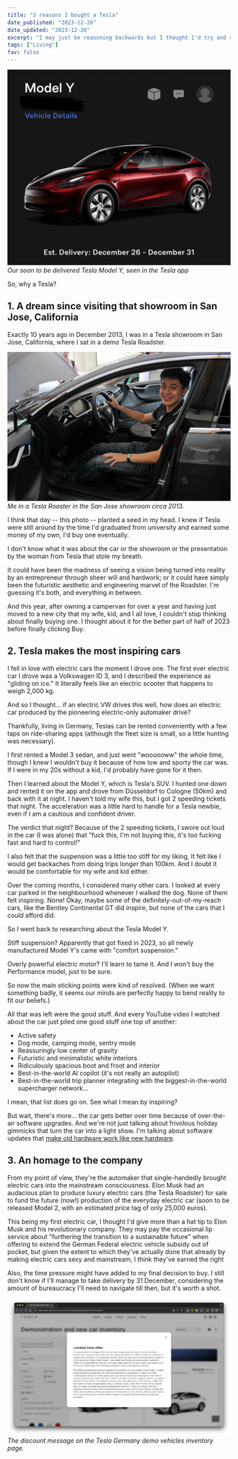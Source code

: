 ```yaml
---
title: "3 reasons I bought a Tesla"
date_published: "2023-12-26"
date_updated: "2023-12-26"
excerpt: "I may just be reasoning backwards but I thought I'd try and rationalise the purchase anyway"
tags: ["Living"]
fav: false
---
```


![screenshot of Tesla app showing red Tesla Model Y with delivery dates stated 26 to 31 December](images/telsa-model-y-in-app.jpg)
_Our soon to be delivered Tesla Model Y, seen in the Tesla app_

So, why a Tesla?

## 1. A dream since visiting that showroom in San Jose, California

Exactly 10 years ago in December 2013, I was in a Tesla showroom in San Jose, California, where I sat in a demo Tesla Roadster.

![me in a Tesla Roadster circa 2013](images/tesla-roadster-san-jose.jpeg)
_Me in a Tesla Roaster in the San Jose showroom circa 2013._

I think that day -- this photo -- planted a seed in my head. I knew if Tesla were still around by the time I'd graduated from university and earned some money of my own, I'd buy one eventually.

I don't know what it was about the car or the showroom or the presentation by the woman from Tesla that stole my breath.

It could have been the madness of seeing a vision being turned into reality by an entrepreneur through sheer will and hardwork; or it could have simply been the futuristic aesthetic and engineering marvel of the Roadster. I'm guessing it's both, and everything in between.

And this year, after owning a campervan for over a year and having just moved to a new city that my wife, kid, and I all love, I couldn't stop thinking about finally buying one. I thought about it for the better part of half of 2023 before finally clicking Buy.

## 2. Tesla makes the most inspiring cars

I fell in love with electric cars the moment I drove one. The first ever electric car I drove was a Volkswagen ID 3, and I described the experience as "gliding on ice." It literally feels like an electric scooter that happens to weigh 2,000 kg.

And so I thought... if an electric VW drives _this_ well, how does an electric car produced by the pioneering electric-only automaker drive?

Thankfully, living in Germany, Teslas can be rented conveniently with a few taps on ride-sharing apps (although the fleet size is small, so a little hunting was necessary).

I first rented a Model 3 sedan, and just went "woooooww" the whole time, though I knew I wouldn't buy it because of how low and sporty the car was. If I were in my 20s without a kid, I'd probably have gone for it then.

Then I learned about the Model Y, which is Tesla's SUV. I hunted one down and rented it on the app and drove from Düsseldorf to Cologne (50km) and back with it at night. I haven't told my wife this, but I got 2 speeding tickets that night. The acceleration was a little hard to handle for a Tesla newbie, even if I am a cautious and confident driver.

The verdict that night? Because of the 2 speeding tickets, I swore out loud in the car (I was alone) that "fuck this, I'm not buying this, it's too fucking fast and hard to control!"

I also felt that the suspension was a little too stiff for my liking, It felt like I would get backaches from doing trips longer than 100km. And I doubt it would be comfortable for my wife and kid either.

Over the coming months, I considered many other cars. I looked at every car parked in the neighbourhood whenever I walked the dog. None of them felt inspiring. None! Okay, maybe some of the definitely-out-of-my-reach cars, like the Bentley Continental GT did inspire, but none of the cars that I could afford did.

So I went back to researching about the Tesla Model Y.

Stiff suspension? Apparently that got fixed in 2023, so all newly manufactured Model Y's came with "comfort suspension."

Overly powerful electric motor? I'll learn to tame it. And I won't buy the Performance model, just to be sure.

So now the main sticking points were kind of resolved. (When we want something badly, it seems our minds are perfectly happy to bend reality to fit our beliefs.)

All that was left were the good stuff. And every YouTube video I watched about the car just piled one good stuff one top of another:

- Active safety
- Dog mode, camping mode, sentry mode
- Reassuringly low center of gravity
- Futuristic and minimalistic white interiors
- Ridiculously spacious boot and froot and interior
- Best-in-the-world AI copilot (it's not really an autopilot)
- Best-in-the-world trip planner integrating with the biggest-in-the-world supercharger network...

I mean, that list does go on. See what I mean by inspiring?

But wait, there's more... the car gets better over time because of over-the-air software upgrades. And we're not just talking about frivolous holiday gimmicks that turn the car into a light show. I'm talking about software updates that [make old hardware work like new hardware](https://www.reddit.com/r/TeslaModelY/comments/16k9ai9/new_software_update_2023324_hardware_3_wow/).

## 3. An homage to the company

From my point of view, they're the automaker that single-handedly brought electric cars into the mainstream consciousness. Elon Musk had an audacious plan to produce luxury electric cars (the Tesla Roadster) for sale to fund the future (now!) production of the everyday electric car (soon to be released Model 2, with an estimated price tag of only 25,000 euros).

This being my first electric car, I thought I'd give more than a hat tip to Elon Musk and his revolutionary company. They may pay the occasional lip service about "furthering the transition to a sustainable future" when offering to extend the German Federal electric vehicle subsidy out of pocket, but given the extent to which they've actually done that already by making electric cars sexy and mainstream, I think they've earned the right

Also, the time pressure might have added to my final decision to buy. I still don't know if I'll manage to take delivery by 31 December, considering the amount of bureaucracy I'll need to navigate till then, but it's worth a shot.

![screenshot of the discount message on the Tesla Germany demo vehicles inventory page](images/tesla-compensation-bonus.png)
*The discount message on the Tesla Germany demo vehicles inventory page.*
